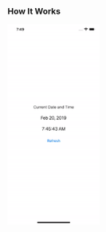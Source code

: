 <h3>How It Works</h3>
<img src="https://github.com/joshtru/iOS-40-Projects/blob/master/Project%2005%20-%20DateAndTime/dateAndTime.gif" height="400">
